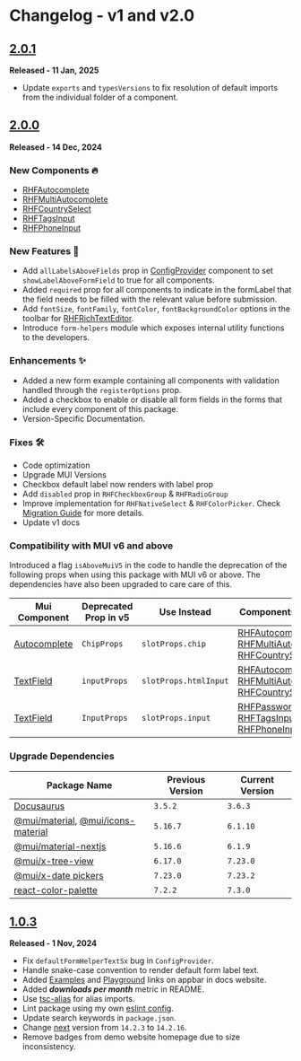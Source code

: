 # Changelog - v1 and v2.0

## [2.0.1](https://github.com/nishkohli96/rhf-mui-components/tree/v2.0.1)

**Released - 11 Jan, 2025**

- Update `exports` and `typesVersions` to fix resolution of default imports from the individual folder of a component. 

## [2.0.0](https://github.com/nishkohli96/rhf-mui-components/tree/v2.0.0)

**Released - 14 Dec, 2024**

### New Components 🔥
- [RHFAutocomplete](./apps/rhf-mui-docs/docs/components/mui/RHFAutocomplete.mdx)
- [RHFMultiAutocomplete](./apps/rhf-mui-docs/docs/components/mui/RHFMultiAutocomplete.mdx)
- [RHFCountrySelect](./apps/rhf-mui-docs/docs/components/mui/RHFCountrySelect.mdx)
- [RHFTagsInput](./apps/rhf-mui-docs/docs/components/mui/RHFTagsInput.mdx)
- [RHFPhoneInput](./apps/rhf-mui-docs/docs/components/misc/RHFPhoneInput.mdx)

### New Features 🎉
- Add `allLabelsAboveFields` prop in [ConfigProvider](./apps/rhf-mui-docs/docs/customization.mdx) component to set `showLabelAboveFormField` to true for all components.
- Added `required` prop for all components to indicate in the formLabel that the field needs to be filled with the relevant value before submission. 
- Add `fontSize`, `fontFamily`, `fontColor`, `fontBackgroundColor` options in the toolbar for [RHFRichTextEditor](./apps/rhf-mui-docs/docs/components/misc/RHFRichTextEditor.mdx).
- Introduce `form-helpers` module which exposes internal utility functions to the developers.

### Enhancements ✨
- Added a new form example containing all components with validation handled through the `registerOptions` prop.
- Added a checkbox to enable or disable all form fields in the forms that include every component of this package.
- Version-Specific Documentation.

### Fixes 🛠️
- Code optimization
- Upgrade MUI Versions
- Checkbox default label now renders with label prop
- Add `disabled` prop in `RHFCheckboxGroup` & `RHFRadioGroup`
- Improve implementation for `RHFNativeSelect` & `RHFColorPicker`. Check [Migration Guide](./apps/rhf-mui-docs/docs/migration.md) for more details.
- Update v1 docs

### Compatibility with MUI v6 and above
Introduced a flag `isAboveMuiV5` in the code to handle the deprecation of the following props when using this package with MUI v6 or above. The dependencies have also been upgraded to care care of this.

| Mui Component | Deprecated Prop in v5 | Use Instead | Components Affected |
|-|-|-|-|
|[Autocomplete](https://mui.com/material-ui/api/autocomplete/) | `ChipProps` | `slotProps.chip` | [RHFAutocomplete](./apps/rhf-mui-docs/docs/components/mui/RHFAutocomplete.mdx), [RHFMultiAutocomplete](./apps/rhf-mui-docs/docs/components/mui/RHFMultiAutocomplete.mdx), [RHFCountrySelect](./apps/rhf-mui-docs/docs/components/mui/RHFCountrySelect.mdx)|
|[TextField](https://mui.com/material-ui/api/text-field/) | `inputProps` | `slotProps.htmlInput` | [RHFAutocomplete](./apps/rhf-mui-docs/docs/components/mui/RHFAutocomplete.mdx), [RHFMultiAutocomplete](./apps/rhf-mui-docs/docs/components/mui/RHFMultiAutocomplete.mdx), [RHFCountrySelect](./apps/rhf-mui-docs/docs/components/mui/RHFCountrySelect.mdx) |
|[TextField](https://mui.com/material-ui/api/text-field/) | `InputProps` | `slotProps.input` |[RHFPasswordInput](./apps/rhf-mui-docs/docs/components/mui/RHFPasswordInput.mdx), [RHFTagsInput](./apps/rhf-mui-docs/docs/components/mui/components/mui/RHFTagsInput.mdx), [RHFPhoneInput](./apps/rhf-mui-docs/docs/components/misc/RHFPhoneInput.mdx) |

### Upgrade Dependencies
| Package Name | Previous Version | Current Version |
|-|-|-|
|[Docusaurus](https://docusaurus.io/)| `3.5.2` | `3.6.3` |
|[@mui/material](https://www.npmjs.com/package/@mui/material), [@mui/icons-material](https://www.npmjs.com/package/@mui/icons-material)| `5.16.7` | `6.1.10` |
|[@mui/material-nextjs](https://www.npmjs.com/package/@mui/material-nextjs)| `5.16.6` | `6.1.9` |
|[@mui/x-tree-view](https://www.npmjs.com/package/@mui/x-tree-view) | `6.17.0` | `7.23.0` |
|[@mui/x-date pickers](https://mui.com/x/react-date-pickers/) | `7.23.0` | `7.23.2` |
|[react-color-palette](https://www.npmjs.com/package/react-color-palette) | `7.2.2` | `7.3.0` |

## [1.0.3](https://github.com/nishkohli96/rhf-mui-components/tree/v1.0.3)

**Released - 1 Nov, 2024**

- Fix `defaultFormHelperTextSx` bug in `ConfigProvider`.
- Handle snake-case convention to render default form label text.
- Added [Examples](https://rhf-mui-components-examples.netlify.app/) and [Playground](https://codesandbox.io/p/devbox/rhf-mui-components-examples-y8lj9l) links on appbar in docs website.
- Added ***downloads per month*** metric in README.
- Use [tsc-alias](https://www.npmjs.com/package/tsc-alias) for alias imports.
- Lint package using my own [eslint config](https://www.npmjs.com/package/@nish1896/eslint-config).
- Update search keywords in `package.json`.
- Change [next](https://nextjs.org/) version from `14.2.3` to `14.2.16`.
- Remove badges from demo website homepage due to size inconsistency.